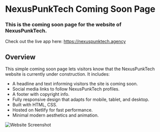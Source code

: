 # NexusPunkTech Coming Soon Page

### This is the coming soon page for the website of NexusPunkTech.

Check out the live app here: https://nexuspunktech.agency

## Overview
This simple coming soon page lets visitors know that the NexusPunkTech website is currently under construction. It includes:

* A headline and text informing visitors the site is coming soon.
 * Social media links to follow NexusPunkTech profiles.
 * A footer with copyright info.
 * Fully responsive design that adapts for mobile, tablet, and desktop.
 * Built with HTML, CSS.
 * Hosted on Netlify for fast performance.
 * Minimal modern aesthetics and animation.


![Website Screenshot](/NexusPunkTech/assets/screenshot.png)


